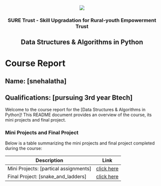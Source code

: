 <!-- PROJECT LOGO -->
<br />

<div align="center">
   <img src='https://user-images.githubusercontent.com/73131499/166115643-d3187f47-d38f-41b2-ae42-5ecbbc60de14.png' />


<h3 align="center">SURE Trust - Skill Upgradation for Rural-youth Empowerment Trust</h3>
  <h2>Data Structures & Algorithms in Python</h2>
</div>

# Course Report

## Name: [snehalatha]

## Qualifications: [pursuing 3rd year Btech]

Welcome to the course report for the [Data Structures & Algorithms in Python]! This README document provides an overview of the course, its mini projects and final project.

### Mini Projects and Final Project

Below is a table summarizing the mini projects and final project completed during the course:

| Description                               | Link                                    |
|-------------------------------------------|-----------------------------------------|
| Mini Projects: [partical assignments]     | [click here](https://github.com/snehalatha1942/G2_DSA_Python/tree/main/Mini%20Projects/Snehalatha/miniprojects)                         |
| Final Project: [snake_and_ladders]     | [click here](https://github.com/snehalatha1942/G2_DSA_Python/tree/main/Final%20Capstone%20Project/Snehalatha/finalproject)                         |
